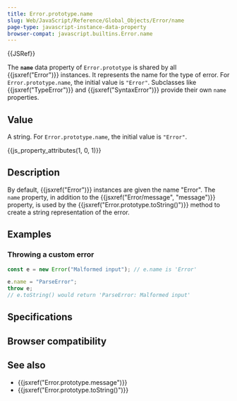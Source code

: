 ```yaml
---
title: Error.prototype.name
slug: Web/JavaScript/Reference/Global_Objects/Error/name
page-type: javascript-instance-data-property
browser-compat: javascript.builtins.Error.name
---
```


{{JSRef}}

The **`name`** data property of `Error.prototype` is shared by all {{jsxref("Error")}} instances. It represents the name for the type of error. For `Error.prototype.name`, the initial value is `"Error"`. Subclasses like {{jsxref("TypeError")}} and {{jsxref("SyntaxError")}} provide their own `name` properties.

## Value

A string. For `Error.prototype.name`, the initial value is `"Error"`.

{{js_property_attributes(1, 0, 1)}}

## Description

By default, {{jsxref("Error")}} instances are given the name "Error". The `name` property, in addition to the {{jsxref("Error/message", "message")}} property, is used by the {{jsxref("Error.prototype.toString()")}} method to create a string representation of the error.

## Examples

### Throwing a custom error

```js
const e = new Error("Malformed input"); // e.name is 'Error'

e.name = "ParseError";
throw e;
// e.toString() would return 'ParseError: Malformed input'
```

## Specifications



## Browser compatibility



## See also

- {{jsxref("Error.prototype.message")}}
- {{jsxref("Error.prototype.toString()")}}
